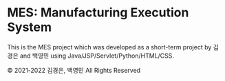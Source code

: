 # MES: Manufacturing Execution System
This is the MES project which was developed as a short-term project by 김경은 and 백영민 using Java/JSP/Servlet/Python/HTML/CSS.

© 2021-2022 김경은, 백영민 All Rights Reserved
